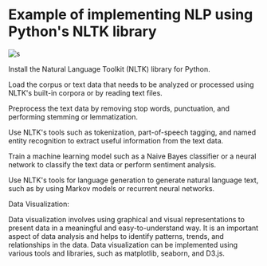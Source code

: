 # Example of implementing NLP using Python's NLTK library

![s](https://github.com/PraveenNanda124/Technical-blogs/assets/116082827/916cfd45-012d-4acb-a958-71e5c869be61)


Install the Natural Language Toolkit (NLTK) library for Python.



Load the corpus or text data that needs to be analyzed or processed using NLTK's built-in corpora or by reading text files.



Preprocess the text data by removing stop words, punctuation, and performing stemming or lemmatization.



Use NLTK's tools such as tokenization, part-of-speech tagging, and named entity recognition to extract useful information from the text data.



Train a machine learning model such as a Naive Bayes classifier or a neural network to classify the text data or perform sentiment analysis.



Use NLTK's tools for language generation to generate natural language text, such as by using Markov models or recurrent neural networks.



Data Visualization:

Data visualization involves using graphical and visual representations to present data in a meaningful and easy-to-understand way. It is an important aspect of data analysis and helps to identify patterns, trends, and relationships in the data. Data visualization can be implemented using various tools and libraries, such as matplotlib, seaborn, and D3.js.
